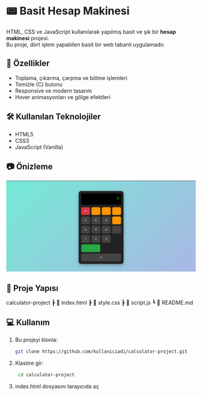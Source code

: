 # 📟 Basit Hesap Makinesi

HTML, CSS ve JavaScript kullanılarak yapılmış basit ve şık bir **hesap makinesi** projesi.  
Bu proje, dört işlem yapabilen basit bir web tabanlı uygulamadır.

## 🚀 Özellikler
- Toplama, çıkarma, çarpma ve bölme işlemleri
- Temizle (C) butonu
- Responsive ve modern tasarım
- Hover animasyonları ve gölge efektleri

## 🛠️ Kullanılan Teknolojiler
- HTML5
- CSS3
- JavaScript (Vanilla)

## 📷 Önizleme
![Calculator Screenshot](screenshot.png)

## 📂 Proje Yapısı
calculator-project
┣ 📄 index.html
┣ 📄 style.css
┣ 📄 script.js
┗ 📄 README.md


## 💻 Kullanım
1. Bu projeyi klonla:
   ```bash
   git clone https://github.com/kullaniciadi/calculator-project.git

2. Klasöre gir:
   ```bash
    cd calculator-project

3. index.html dosyasını tarayıcıda aç
